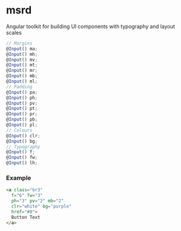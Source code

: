 # msrd
Angular toolkit for building UI components with typography and layout scales

```ts
// Margins
@Input() ma;
@Input() mh;
@Input() mv;
@Input() mt;
@Input() mr;
@Input() mb;
@Input() ml;
// Padding
@Input() pa;
@Input() ph;
@Input() pv;
@Input() pt;
@Input() pr;
@Input() pb;
@Input() pl;
// Colours
@Input() clr;
@Input() bg;
// Typography
@Input() f;
@Input() fw;
@Input() lh;
```

### Example

```html
<a class="br3"
  f="6" fw="3"
  ph="3" pv="2" mb="2"
  clr="white" bg="purple"
  href="#0">
  Button Text
</a>
```
